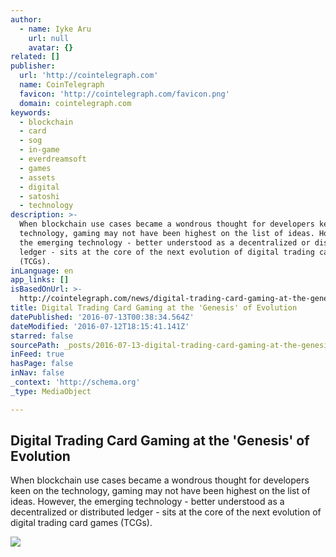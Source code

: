```yaml
---
author:
  - name: Iyke Aru
    url: null
    avatar: {}
related: []
publisher:
  url: 'http://cointelegraph.com'
  name: CoinTelegraph
  favicon: 'http://cointelegraph.com/favicon.png'
  domain: cointelegraph.com
keywords:
  - blockchain
  - card
  - sog
  - in-game
  - everdreamsoft
  - games
  - assets
  - digital
  - satoshi
  - technology
description: >-
  When blockchain use cases became a wondrous thought for developers keen on the
  technology, gaming may not have been highest on the list of ideas. However,
  the emerging technology - better understood as a decentralized or distributed
  ledger - sits at the core of the next evolution of digital trading card games
  (TCGs).
inLanguage: en
app_links: []
isBasedOnUrl: >-
  http://cointelegraph.com/news/digital-trading-card-gaming-at-the-genesis-of-evolution
title: Digital Trading Card Gaming at the 'Genesis' of Evolution
datePublished: '2016-07-13T00:38:34.564Z'
dateModified: '2016-07-12T18:15:41.141Z'
starred: false
sourcePath: _posts/2016-07-13-digital-trading-card-gaming-at-the-genesis-of-evolution.md
inFeed: true
hasPage: false
inNav: false
_context: 'http://schema.org'
_type: MediaObject

---
```

<article style=""><h1>Digital Trading Card Gaming at the 'Genesis' of Evolution</h1><p>When blockchain use cases became a wondrous thought for developers keen on the technology, gaming may not have been highest on the list of ideas. However, the emerging technology - better understood as a decentralized or distributed ledger - sits at the core of the next evolution of digital trading card games (TCGs).</p><img src="https://cointelegraph.com/images/725_aHR0cDovL2NvaW50ZWxlZ3JhcGguY29tL3N0b3JhZ2UvdXBsb2Fkcy92aWV3L2EyNzFjMmFmN2NlY2VmOGUzOTI5N2RlMTE3MDAwNmM2LmpwZw==.jpg" /></article>
